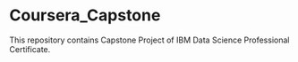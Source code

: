 # Coursera_Capstone
This repository contains Capstone Project of IBM Data Science Professional Certificate.
